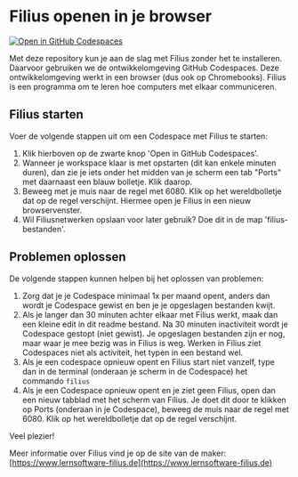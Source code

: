 # Filius openen in je browser

[![Open in GitHub Codespaces](https://github.com/codespaces/badge.svg)](https://codespaces.new/emmauscollege/filius?quickstart=1
"Start je eigen Codespace met Filius, je hoeft niets te installeren.")<br>

Met deze repository kun je aan de slag met Filius zonder het te installeren. Daarvoor gebruiken we de ontwikkelomgeving GitHub Codespaces. Deze ontwikkelomgeving werkt in een browser (dus ook op Chromebooks). Filius is een programma om te leren hoe computers met elkaar communiceren.

## Filius starten
Voer de volgende stappen uit om een Codespace met Filius te starten:
1. Klik hierboven op de zwarte knop 'Open in GitHub Codespaces'.
2. Wanneer je workspace klaar is met opstarten (dit kan enkele minuten duren), dan zie je iets onder het midden van je scherm een tab "Ports" met daarnaast een blauw bolletje. Klik daarop.
3. Beweeg met je muis naar de regel met 6080. Klik op het wereldbolletje dat op de regel verschijnt. Hiermee open je Filius in een nieuw browservenster.
4. Wil Filiusnetwerken opslaan voor later gebruik? Doe dit in de map 'filius-bestanden'.

## Problemen oplossen
De volgende stappen kunnen helpen bij het oplossen van problemen:
1. Zorg dat je je Codespace minimaal 1x per maand opent, anders dan wordt je Codespace gewist en ben je je opgeslagen bestanden kwijt.
2. Als je langer dan 30 minuten achter elkaar met Filius werkt, maak dan een kleine edit in dit readme bestand. Na 30 minuten inactiviteit wordt je Codespace gestopt (niet gewist). Je opgeslagen bestanden zijn er nog, maar waar je mee bezig was in Filius is weg. Werken in Filius ziet Codespaces niet als activiteit, het typen in een bestand wel.
3. Als je een codespace opnieuw opent en Filius start niet vanzelf, type dan in de terminal (onderaan je scherm in de Codespace) het commando `filius`
4. Als je een Codespace opnieuw opent en je ziet geen Filius, open dan een nieuw tabblad met het scherm van Filius. Je doet dit door te klikken op Ports (onderaan in je Codespace), beweeg de muis naar de regel met 6080. Klik op het wereldbolletje dat op de regel verschijnt.

Veel plezier!

Meer informatie over Filius vind je op de site van de maker: [https://www.lernsoftware-filius.de](https://www.lernsoftware-filius.de)
